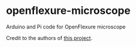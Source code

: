 # openflexure-microscope
Arduino and Pi code for OpenFlexure microscope

Credit to the authors of [this project](https://openflexure.org/).
